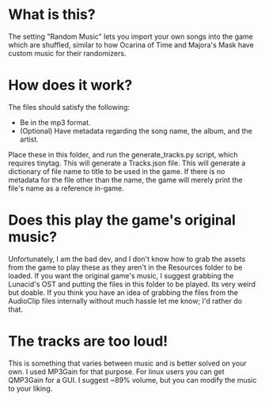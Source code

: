 # What is this?
The setting "Random Music" lets you import your own songs into the game which are shuffled, similar to how Ocarina of Time and Majora's Mask have custom music for their randomizers.

# How does it work?
The files should satisfy the following:
- Be in the mp3 format.
- (Optional) Have metadata regarding the song name, the album, and the artist.

Place these in this folder, and run the generate_tracks.py script, which requires tinytag.  This will generate a Tracks.json file.  This will generate a dictionary of file name to title to be used in the game.  If there is no metadata for the file other than the name, the game will merely print the file's name as a reference in-game.

# Does this play the game's original music?
Unfortunately, I am the bad dev, and I don't know how to grab the assets from the game to play these as they aren't in the Resources folder to be loaded.  If you want the original game's music, I suggest grabbing the Lunacid's OST and putting the files in this folder to be played.  Its very weird but doable.  If you think you have an idea of grabbing the files from the AudioClip files internally without much hassle let me know; I'd rather do that.

# The tracks are too loud!
This is something that varies between music and is better solved on your own.  I used MP3Gain for that purpose.  For linux users you can get QMP3Gain for a GUI.  I suggest ~89% volume, but you can modify the music to your liking.